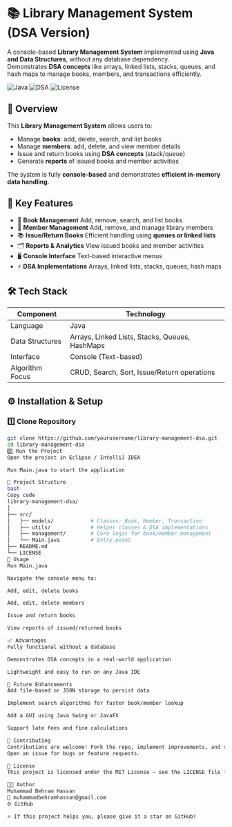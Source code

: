 # 📚 Library Management System (DSA Version)

A console-based **Library Management System** implemented using **Java and Data Structures**, without any database dependency.  
Demonstrates **DSA concepts** like arrays, linked lists, stacks, queues, and hash maps to manage books, members, and transactions efficiently.

![Java](https://img.shields.io/badge/Java-17-red?logo=java)
![DSA](https://img.shields.io/badge/DSA-Algorithms-blue)
![License](https://img.shields.io/badge/License-MIT-brightgreen)



## 🧩 Overview

This **Library Management System** allows users to:

- Manage **books**: add, delete, search, and list books  
- Manage **members**: add, delete, and view member details  
- Issue and return books using **DSA concepts** (stack/queue)  
- Generate **reports** of issued books and member activities  

The system is fully **console-based** and demonstrates **efficient in-memory data handling**.



## 🎯 Key Features

- 📖 **Book Management**   Add, remove, search, and list books  
- 👤 **Member Management**   Add, remove, and manage library members  
- 📚 **Issue/Return Books**   Efficient handling using **queues or linked lists**  
- 🗂️ **Reports & Analytics**   View issued books and member activities  
- 🖥️ **Console Interface**  Text-based interactive menus  
- ⚡ **DSA Implementations**  Arrays, linked lists, stacks, queues, hash maps  



## 🛠️ Tech Stack

| Component       | Technology             |
|-----------------|----------------------|
| Language        | Java                  |
| Data Structures | Arrays, Linked Lists, Stacks, Queues, HashMaps |
| Interface       | Console (Text-based)  |
| Algorithm Focus | CRUD, Search, Sort, Issue/Return operations |



## ⚙️ Installation & Setup

### 1️⃣ Clone Repository
```bash
git clone https://github.com/yourusername/library-management-dsa.git
cd library-management-dsa
2️⃣ Run the Project
Open the project in Eclipse / IntelliJ IDEA

Run Main.java to start the application

📁 Project Structure
bash
Copy code
library-management-dsa/
│
├── src/
│   ├── models/            # Classes: Book, Member, Transaction
│   ├── utils/             # Helper classes & DSA implementations
│   ├── management/        # Core logic for book/member management
│   └── Main.java          # Entry point
├── README.md
└── LICENSE
🚀 Usage
Run Main.java

Navigate the console menu to:

Add, edit, delete books

Add, edit, delete members

Issue and return books

View reports of issued/returned books

📈 Advantages
Fully functional without a database

Demonstrates DSA concepts in a real-world application

Lightweight and easy to run on any Java IDE

🔮 Future Enhancements
Add file-based or JSON storage to persist data

Implement search algorithms for faster book/member lookup

Add a GUI using Java Swing or JavaFX

Support late fees and fine calculations

🤝 Contributing
Contributions are welcome! Fork the repo, implement improvements, and submit a pull request.
Open an issue for bugs or feature requests.

📜 License
This project is licensed under the MIT License — see the LICENSE file for details.

👨‍💻 Author
Muhammad Behram Hassan
📧 muhammadbehramhassan@gmail.com
🌐 GitHub

⭐ If this project helps you, please give it a star on GitHub!






